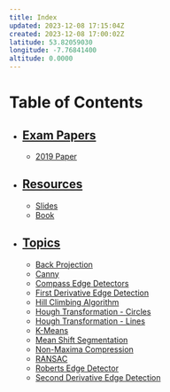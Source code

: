 ```yaml
---
title: Index
updated: 2023-12-08 17:15:04Z
created: 2023-12-08 17:00:02Z
latitude: 53.82059030
longitude: -7.76841400
altitude: 0.0000
---
```


# Table of Contents
- ## [Exam Papers](../Computer%20Vision/Papers/Index.md)
	- [2019 Paper](../Computer%20Vision/Papers/2019%20Paper.md)
- ## [Resources](../Computer%20Vision/Resources/Index.md)
	- [Slides](../Computer%20Vision/Resources/Slides.md)
	- [Book](../Computer%20Vision/Resources/Book.md)
- ## [Topics](../Computer%20Vision/Topics/Index.md)
	- [Back Projection](../Computer%20Vision/Topics/Back%20Projection.md) 
	- [Canny](../Computer%20Vision/Topics/Canny.md) 
	- [Compass Edge Detectors](../Computer%20Vision/Topics/Compass%20Edge%20Detectors.md) 
	- [First Derivative Edge Detection](../Computer%20Vision/Topics/First%20Derivative%20Edge%20Detection.md) 
	- [Hill Climbing Algorithm](../Computer%20Vision/Topics/Hill%20Climbing%20Algorithm.md) 
	- [Hough Transformation - Circles](../Computer%20Vision/Topics/Hough%20Transformation%20-%20Circles.md) 
	- [Hough Transformation - Lines](../Computer%20Vision/Topics/Hough%20Transformation%20-%20Lines.md) 
	- [K-Means](../Computer%20Vision/Topics/K-Means.md) 
	- [Mean Shift Segmentation](../Computer%20Vision/Topics/Mean%20Shift%20Segmentation.md) 
	- [Non-Maxima Compression](../Computer%20Vision/Topics/Non-Maxima%20Compression.md) 
	- [RANSAC](../Computer%20Vision/Topics/RANSAC.md) 
	- [Roberts Edge Detector](../Computer%20Vision/Topics/Roberts%20Edge%20Detector.md) 
	- [Second Derivative Edge Detection](../Computer%20Vision/Topics/Second%20Derivative%20Edge%20Detection.md)